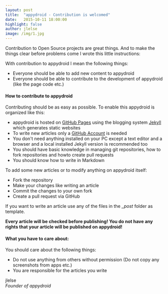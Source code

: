 ```yaml
---
layout: post
title:  "appydroid - Contribution is welcomed"
date:   2015-10-11 18:00:00
highlight: false
author: jlelse
image: /img/1.jpg
---
```

Contribution to Open Source projects are great things. And to make the things clear before problems come I wrote this little instructions:

With contribution to appydroid I mean the following things:

* Everyone should be able to add new content to appydroid
* Everyone should be able to contribute to the development of appydroid (like the page code etc.)

#### How to contribute to appydroid

Contributing should be as easy as possible. To enable this appydroid is organized like this:

* appydroid is hosted on [GitHub Pages](https://pages.github.com/) using the blogging system [Jekyll](http://jekyllrb.com/) which generates static websites
* To write new articles only a [GitHub Account](https://github.com/join) is needed
* You don't need anything installed on your PC except a text editor and a browser and a local installed Jekyll version is recommended too
* You should have basic knowledge in managing git repositories, how to fork repositories and howto create pull requests
* You should know how to write in Markdown

To add some new articles or to modify anything on appydroid itself:

* Fork the repository
* Make your changes like writing an article
* Commit the changes to your own fork
* Create a pull request via GitHub

If you want to write an article use any of the files in the *_post* folder as template.

**Every article will be checked before publishing! You do not have any rights that your article will be published on appydroid!**

#### What you have to care about:

You should care about the following things:

* Do not use anything from others without permission (Do not copy any screenshots from apps etc.)
* You are responsible for the articles you write

jlelse  
*Founder of appydroid*